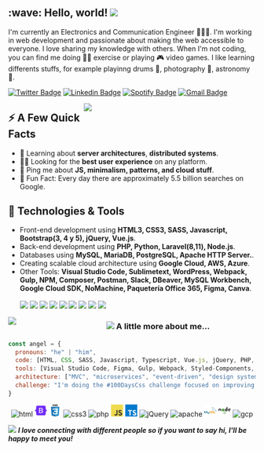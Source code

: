 <h2>:wave: Hello, world! <img src="https://media.giphy.com/media/Q7SKqn3G97xpmfSOvG/giphy.gif" width="70"></h2>

<p>I'm currently an Electronics and Communication Engineer 👨🏽‍💻. I'm working in web development and passionate about making the web accessible to everyone. I love sharing my knowledge with others. When I'm not coding, you can find me doing 💪🏽 exercise or playing 🎮 video games. I like learning differents stuffs, for example playinng drums 🥁, photography 📸, astronomy 🌌.</p>

[![Twitter Badge](https://img.shields.io/badge/-@AFM0129-1ca0f1?style=for-the-badge&labelColor=1ca0f1&logo=twitter&logoColor=white&link=https://twitter.com/AFM0129)](https://twitter.com/AFM0129) [![Linkedin Badge](https://img.shields.io/badge/-Angel%20Farias-blue?style=for-the-badge&logo=Linkedin&logoColor=white&link=https://www.linkedin.com/in/miguel-angel-farias-monroy-468649173/)](https://www.linkedin.com/in/miguel-angel-farias-monroy-468649173/) [![Spotify Badge](https://img.shields.io/badge/-@Angel%20Farias-1ED760?style=for-the-badge&amp;labelColor=fff&amp;logo=Spotify&amp;link=https://open.spotify.com/user/22etj2scobo5kiyypg2jkfw6y)](https://open.spotify.com/user/22etj2scobo5kiyypg2jkfw6y) [![Gmail Badge](https://img.shields.io/badge/-angelfarias32@gmail.com-c14438?style=for-the-badge&logo=Gmail&logoColor=white&link=mailto:angelfarias32@gmail.com)](mailto:angelfarias32@gmail.com)

<img align="right" src="https://media.giphy.com/media/PiQejEf31116URju4V/source.gif" width="350">
<h2>⚡️ A Few Quick Facts</h2>
<ul>
<li>🧐 Learning about <b>server architectures</b>, <b>distributed systems</b>.</li>
<li>👨‍💻 Looking for the <b>best user experience</b> on any platform.</li>
<li>💬 Ping me about <b>JS, minimalism, patterns, and cloud stuff</b>.</li>
<li>🎉 Fun Fact: Every day there are approximately 5.5 billion searches on Google.</li>
</ul>

## 🔧 Technologies & Tools

- Front-end development using **HTML3, CSS3, SASS, Javascript, Bootstrap(3, 4 y 5), jQuery, Vue.js**.
- Back-end development using **PHP, Python, Laravel(8,11), Node.js**.
- Databases using **MySQL, MariaDB, PostgreSQL, Apache HTTP Server.**.
- Creating scalable cloud architecture using **Google Cloud, AWS, Azure**.
- Other Tools: **Visual Studio Code, Sublimetext, WordPress, Webpack, Gulp, NPM, Composer, Postman, Slack, DBeaver, MySQL Workbench, Google Cloud SDK, NoMachine, Paquetería Office 365, Figma, Canva**.
<br><br>
![](https://img.shields.io/badge/Code-PHP-informational?style=flat&logo=php&logoColor=white&color=2bbc8a)
![](https://img.shields.io/badge/Code-JavaScript-informational?style=flat&logo=javascript&logoColor=white&color=2bbc8a)
![](https://img.shields.io/badge/Code-HTML-informational?style=flat&logo=html5&logoColor=white&color=2bbc8a)
![](https://img.shields.io/badge/Code-CSS-informational?style=flat&logo=css3&logoColor=white&color=2bbc8a)
![](https://img.shields.io/badge/Code-SASS-informational?style=flat&logo=sass&logoColor=white&color=2bbc8a)
![](https://img.shields.io/badge/Framework-LARAVEL-informational?style=flat&logo=laravel&logoColor=white&color=2bbc8a)
![](https://img.shields.io/badge/Framework-NODE-informational?style=flat&logo=node&logoColor=white&color=2bbc8a)
![](https://img.shields.io/badge/DB-Mysql-informational?style=flat&logo=mysql&logoColor=white&color=2bbc8a)
![](https://img.shields.io/badge/Editor-Visual_studio_code-informational?style=flat&logo=visual-studio-code&logoColor=white&color=2bbc8a)

<img align="left" src="https://media.giphy.com/media/11ZSwQNWba4YF2/source.gif" width="200">

### <img src="https://media.giphy.com/media/LmNwrBhejkK9EFP504/source.gif" width="50"> A little more about me...  
```javascript
const angel = {
  pronouns: "he" | "him",
  code: [HTML, CSS, SASS, Javascript, Typescript, Vue.js, jQuery, PHP, Laravel, Python, SQL, Git],
  tools: [Visual Studio Code, Figma, Gulp, Webpack, Styled-Components, Composer, Postman],
  architecture: ["MVC", "microservices", "event-driven", "design system pattern"],
  challenge: "I'm doing the #100DaysCss challenge focused on improving my code."
}
```
<p align="center">
<img src="https://upload.wikimedia.org/wikipedia/commons/thumb/6/61/HTML5_logo_and_wordmark.svg/250px-HTML5_logo_and_wordmark.svg.png" alt="html" width="25" height="25" />
<img src="https://raw.githubusercontent.com/devicons/devicon/master/icons/bootstrap/bootstrap-plain.svg" alt="bootstrap" width="25" height="25" />
<img src="https://raw.githubusercontent.com/devicons/devicon/master/icons/css3/css3-original-wordmark.svg" alt="css3" width="25" height="25" />
<img src="https://cdn.worldvectorlogo.com/logos/sass-1.svg" alt="css3" width="25" height="25" />
<img src="https://encrypted-tbn0.gstatic.com/images?q=tbn:ANd9GcRJO6dYQFqGX2TEJxyB-6mIfkoK0LdGLVy6ew&s" alt="php" width="25" height="25" />
<img src="https://raw.githubusercontent.com/devicons/devicon/master/icons/javascript/javascript-original.svg" alt="javascript" width="25" height="25" />
<img src="https://raw.githubusercontent.com/devicons/devicon/master/icons/typescript/typescript-original.svg" alt="typescript" width="25" height="25" />
<img src="https://www.vectorlogo.zone/logos/jquery/jquery-icon.svg" alt="jQuery" width="25" height="25" />
<img src="https://banner2.cleanpng.com/20180821/hiq/9f7b88ea056260609205d2b1aa78aa96.webp" alt="apache" width="25" height="25" />
<img src="https://raw.githubusercontent.com/devicons/devicon/master/icons/mysql/mysql-original-wordmark.svg" alt="mysql" width="25" height="25" />
<img src="https://raw.githubusercontent.com/devicons/devicon/master/icons/nodejs/nodejs-original-wordmark.svg" alt="nodejs" width="25" height="25" />
<img src="https://www.vectorlogo.zone/logos/google_cloud/google_cloud-icon.svg" alt="gcp" width="25" height="25" />
</p>

<img src="https://upload.wikimedia.org/wikipedia/commons/6/67/Collaboration_logo_V2.svg" width="60"> <em><b>I love connecting with different people so if you want to say hi, I'll be happy to meet you!</em>

